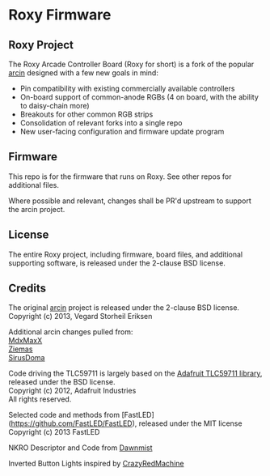 # Roxy Firmware

## Roxy Project

The Roxy Arcade Controller Board (Roxy for short) is a fork of the popular [arcin](https://cgit.jvnv.net/arcin/) designed with a few new goals in mind:
* Pin compatibility with existing commercially available controllers
* On-board support of common-anode RGBs (4 on board, with the ability to daisy-chain more)
* Breakouts for other common RGB strips
* Consolidation of relevant forks into a single repo
* New user-facing configuration and firmware update program

## Firmware

This repo is for the firmware that runs on Roxy. See other repos for additional files.

Where possible and relevant, changes shall be PR'd upstream to support the arcin project.

## License

The entire Roxy project, including firmware, board files, and additional supporting software, is released under the 2-clause BSD license.

## Credits

The original [arcin](https://cgit.jvnv.net/arcin/) project is released under the 2-clause BSD license.  
Copyright (c) 2013, Vegard Storheil Eriksen

Additional arcin changes pulled from:  
[MdxMaxX](https://github.com/MdXMaxX/arcin)  
[Ziemas](https://github.com/Ziemas/arcin)  
[SirusDoma](https://github.com/SirusDoma/arcin)

Code driving the TLC59711 is largely based on the [Adafruit TLC59711 library](https://github.com/adafruit/Adafruit_TLC59711), released under the BSD license.  
Copyright (c) 2012, Adafruit Industries  
All rights reserved.

Selected code and methods from [FastLED]
(https://github.com/FastLED/FastLED), released under the MIT license  
Copyright (c) 2013 FastLED

NKRO Descriptor and Code from [Dawnmist](https://dawnmist.dreamwidth.org/1250.html)

Inverted Button Lights inspired by [CrazyRedMachine](https://github.com/CrazyRedMachine/UltimatePopnController)